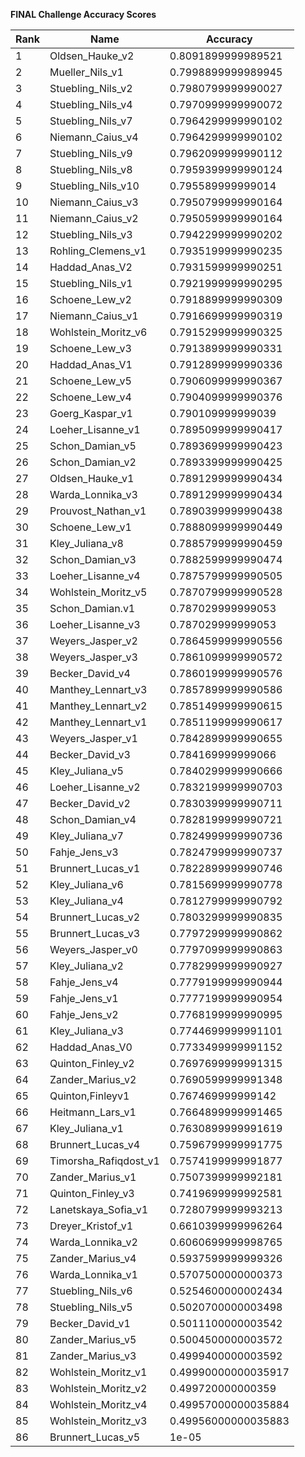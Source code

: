 **FINAL Challenge Accuracy Scores**



|Rank|Name|Accuracy|
|----|-----|---|
|1|Oldsen_Hauke_v2|0.8091899999989521|
|2|Mueller_Nils_v1|0.7998899999989945|
|3|Stuebling_Nils_v2|0.7980799999990027|
|4|Stuebling_Nils_v4|0.7970999999990072|
|5|Stuebling_Nils_v7|0.7964299999990102|
|6|Niemann_Caius_v4|0.7964299999990102|
|7|Stuebling_Nils_v9|0.7962099999990112|
|8|Stuebling_Nils_v8|0.7959399999990124|
|9|Stuebling_Nils_v10|0.795589999999014|
|10|Niemann_Caius_v3|0.7950799999990164|
|11|Niemann_Caius_v2|0.7950599999990164|
|12|Stuebling_Nils_v3|0.7942299999990202|
|13|Rohling_Clemens_v1|0.7935199999990235|
|14|Haddad_Anas_V2|0.7931599999990251|
|15|Stuebling_Nils_v1|0.7921999999990295|
|16|Schoene_Lew_v2|0.7918899999990309|
|17|Niemann_Caius_v1|0.7916699999990319|
|18|Wohlstein_Moritz_v6|0.7915299999990325|
|19|Schoene_Lew_v3|0.7913899999990331|
|20|Haddad_Anas_V1|0.7912899999990336|
|21|Schoene_Lew_v5|0.7906099999990367|
|22|Schoene_Lew_v4|0.7904099999990376|
|23|Goerg_Kaspar_v1|0.790109999999039|
|24|Loeher_Lisanne_v1|0.7895099999990417|
|25|Schon_Damian_v5|0.7893699999990423|
|26|Schon_Damian_v2|0.7893399999990425|
|27|Oldsen_Hauke_v1|0.7891299999990434|
|28|Warda_Lonnika_v3|0.7891299999990434|
|29|Prouvost_Nathan_v1|0.7890399999990438|
|30|Schoene_Lew_v1|0.7888099999990449|
|31|Kley_Juliana_v8|0.7885799999990459|
|32|Schon_Damian_v3|0.7882599999990474|
|33|Loeher_Lisanne_v4|0.7875799999990505|
|34|Wohlstein_Moritz_v5|0.7870799999990528|
|35|Schon_Damian.v1|0.787029999999053|
|36|Loeher_Lisanne_v3|0.787029999999053|
|37|Weyers_Jasper_v2|0.7864599999990556|
|38|Weyers_Jasper_v3|0.7861099999990572|
|39|Becker_David_v4|0.7860199999990576|
|40|Manthey_Lennart_v3|0.7857899999990586|
|41|Manthey_Lennart_v2|0.7851499999990615|
|42|Manthey_Lennart_v1|0.7851199999990617|
|43|Weyers_Jasper_v1|0.7842899999990655|
|44|Becker_David_v3|0.784169999999066|
|45|Kley_Juliana_v5|0.7840299999990666|
|46|Loeher_Lisanne_v2|0.7832199999990703|
|47|Becker_David_v2|0.7830399999990711|
|48|Schon_Damian_v4|0.7828199999990721|
|49|Kley_Juliana_v7|0.7824999999990736|
|50|Fahje_Jens_v3|0.7824799999990737|
|51|Brunnert_Lucas_v1|0.7822899999990746|
|52|Kley_Juliana_v6|0.7815699999990778|
|53|Kley_Juliana_v4|0.7812799999990792|
|54|Brunnert_Lucas_v2|0.7803299999990835|
|55|Brunnert_Lucas_v3|0.7797299999990862|
|56|Weyers_Jasper_v0|0.7797099999990863|
|57|Kley_Juliana_v2|0.7782999999990927|
|58|Fahje_Jens_v4|0.7779199999990944|
|59|Fahje_Jens_v1|0.7777199999990954|
|60|Fahje_Jens_v2|0.7768199999990995|
|61|Kley_Juliana_v3|0.7744699999991101|
|62|Haddad_Anas_V0|0.7733499999991152|
|63|Quinton_Finley_v2|0.7697699999991315|
|64|Zander_Marius_v2|0.7690599999991348|
|65|Quinton,Finleyv1|0.767469999999142|
|66|Heitmann_Lars_v1|0.7664899999991465|
|67|Kley_Juliana_v1|0.7630899999991619|
|68|Brunnert_Lucas_v4|0.7596799999991775|
|69|Timorsha_Rafiqdost_v1|0.7574199999991877|
|70|Zander_Marius_v1|0.7507399999992181|
|71|Quinton_Finley_v3|0.7419699999992581|
|72|Lanetskaya_Sofia_v1|0.7280799999993213|
|73|Dreyer_Kristof_v1|0.6610399999996264|
|74|Warda_Lonnika_v2|0.6060699999998765|
|75|Zander_Marius_v4|0.5937599999999326|
|76|Warda_Lonnika_v1|0.5707500000000373|
|77|Stuebling_Nils_v6|0.5254600000002434|
|78|Stuebling_Nils_v5|0.5020700000003498|
|79|Becker_David_v1|0.5011100000003542|
|80|Zander_Marius_v5|0.5004500000003572|
|81|Zander_Marius_v3|0.4999400000003592|
|82|Wohlstein_Moritz_v1|0.49990000000035917|
|83|Wohlstein_Moritz_v2|0.499720000000359|
|84|Wohlstein_Moritz_v4|0.49957000000035884|
|85|Wohlstein_Moritz_v3|0.49956000000035883|
|86|Brunnert_Lucas_v5|1e-05|
